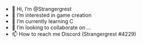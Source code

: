 - 👋 Hi, I’m @Strangergrest
- 👀 I’m interested in game creation
- 🌱 I’m currently learning C
- 💞️ I’m looking to collaborate on ...
- 📫 How to reach me Discord (Strangergrest #4229)

<!---
Strangergrest/Strangergrest is a ✨ special ✨ repository because its `README.md` (this file) appears on your GitHub profile.
You can click the Preview link to take a look at your changes.
--->
